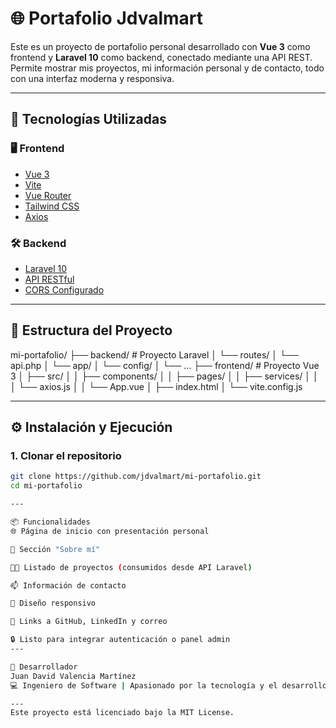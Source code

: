 # 🌐 Portafolio Jdvalmart

Este es un proyecto de portafolio personal desarrollado con **Vue 3** como frontend y **Laravel 10** como backend, conectado mediante una API REST. Permite mostrar mis proyectos, mi información personal y de contacto, todo con una interfaz moderna y responsiva.

---

## 🚀 Tecnologías Utilizadas

### 🖥️ Frontend
- [Vue 3](https://vuejs.org/)
- [Vite](https://vitejs.dev/)
- [Vue Router](https://router.vuejs.org/)
- [Tailwind CSS](https://tailwindcss.com/)
- [Axios](https://axios-http.com/)

### 🛠️ Backend
- [Laravel 10](https://laravel.com/)
- [API RESTful](https://laravel.com/docs/10.x/controllers#api-resource-routes)
- [CORS Configurado](https://laravel.com/docs/10.x/middleware#cors)

---

## 📁 Estructura del Proyecto
mi-portafolio/
├── backend/ # Proyecto Laravel
│ └── routes/
│ └── api.php
│ └── app/
│ └── config/
│ └── ...
├── frontend/ # Proyecto Vue 3
│ ├── src/
│ │ ├── components/
│ │ ├── pages/
│ │ ├── services/
│ │ │ └── axios.js
│ │ └── App.vue
│ ├── index.html
│ └── vite.config.js


---

## ⚙️ Instalación y Ejecución

### 1. Clonar el repositorio

```bash
git clone https://github.com/jdvalmart/mi-portafolio.git
cd mi-portafolio

---

📦 Funcionalidades
🌐 Página de inicio con presentación personal

📄 Sección "Sobre mí"

🧑‍💻 Listado de proyectos (consumidos desde API Laravel)

📫 Información de contacto

📱 Diseño responsivo

🔗 Links a GitHub, LinkedIn y correo

🔒 Listo para integrar autenticación o panel admin
---

🧑 Desarrollador
Juan David Valencia Martínez
💻 Ingeniero de Software | Apasionado por la tecnología y el desarrollo web.

---
Este proyecto está licenciado bajo la MIT License.